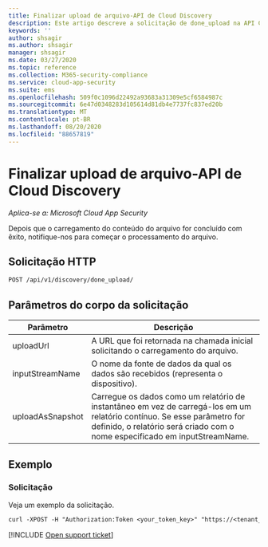 ```yaml
---
title: Finalizar upload de arquivo-API de Cloud Discovery
description: Este artigo descreve a solicitação de done_upload na API Cloud Discovery do Cloud App Security.
keywords: ''
author: shsagir
ms.author: shsagir
manager: shsagir
ms.date: 03/27/2020
ms.topic: reference
ms.collection: M365-security-compliance
ms.service: cloud-app-security
ms.suite: ems
ms.openlocfilehash: 509f0c1096d22492a93683a31309e5cf6584987c
ms.sourcegitcommit: 6e47d0348283d105614d81db4e7737fc837ed20b
ms.translationtype: MT
ms.contentlocale: pt-BR
ms.lasthandoff: 08/20/2020
ms.locfileid: "88657819"
---
```

# <a name="finalize-file-upload---cloud-discovery-api"></a>Finalizar upload de arquivo-API de Cloud Discovery

*Aplica-se a: Microsoft Cloud App Security*

Depois que o carregamento do conteúdo do arquivo for concluído com êxito, notifique-nos para começar o processamento do arquivo.

## <a name="http-request"></a>Solicitação HTTP

```rest
POST /api/v1/discovery/done_upload/
```

## <a name="request-body-parameters"></a>Parâmetros do corpo da solicitação

| Parâmetro | Descrição |
| --- | --- |
| uploadUrl | A URL que foi retornada na chamada inicial solicitando o carregamento do arquivo. |
| inputStreamName | O nome da fonte de dados da qual os dados são recebidos (representa o dispositivo). |
| uploadAsSnapshot | Carregue os dados como um relatório de instantâneo em vez de carregá-los em um relatório contínuo. Se esse parâmetro for definido, o relatório será criado com o nome especificado em inputStreamName. |

## <a name="example"></a>Exemplo

### <a name="request"></a>Solicitação

Veja um exemplo da solicitação.

```rest
curl -XPOST -H "Authorization:Token <your_token_key>" "https://<tenant_id>.<tenant_region>.contoso.com/api/v1/discovery/done_upload/" -d "uploadUrl=<initiate_file_upload_response_url>"
```

[!INCLUDE [Open support ticket](includes/support.md)]

